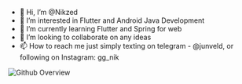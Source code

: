 - 👋 Hi, I’m @Nikzed
- 👀 I’m interested in Flutter and Android Java Development
- 🌱 I’m currently learning Flutter and Spring for web
- 💞️ I’m looking to collaborate on any ideas
- 📫 How to reach me just simply texting on telegram - @junveld, or following on Instagram: gg_nik

![Github Overview](https://github-readme-stats.vercel.app/api?username=Nikzed)
